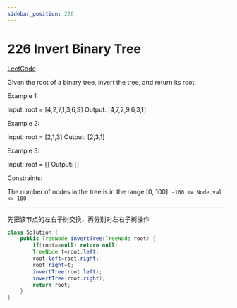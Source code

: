 ```yaml
---
sidebar_position: 226
---
```


# 226 Invert Binary Tree

[LeetCode](https://leetcode.com/problems/invert-binary-tree/)

Given the root of a binary tree, invert the tree, and return its root.

Example 1:

Input: root = [4,2,7,1,3,6,9]
Output: [4,7,2,9,6,3,1]

Example 2:


Input: root = [2,1,3]
Output: [2,3,1]

Example 3:

Input: root = []
Output: []
 

Constraints:

The number of nodes in the tree is in the range [0, 100].
`-100 <= Node.val <= 100`

---

先把该节点的左右子树交换，再分别对左右子树操作

~~~java
class Solution {
    public TreeNode invertTree(TreeNode root) {
        if(root==null) return null;
        TreeNode t=root.left;
        root.left=root.right;
        root.right=t;
        invertTree(root.left);
        invertTree(root.right);
        return root;
    }
}
~~~